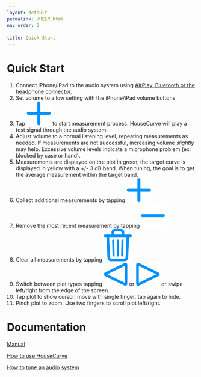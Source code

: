 ```yaml
---
layout: default
permalink: /HELP.html
nav_order: 3

title: Quick Start
---
```

# Quick Start

1. Connect iPhone/iPad to the audio system using [AirPlay, Bluetooth or the headphone connector](usage/connection.md).
1. Set volume to a low setting with the iPhone/iPad volume buttons.
1. Tap <img src="/assets/img/measure.png" alt="Measure" class="app-icon"> to start measurement process. HouseCurve will play a test signal through the audio system.
1. Adjust volume to a normal listening level, repeating measurements as needed.  If measurements are not successful, increasing volume *slightly* may help.  Excessive volume levels indicate a microphone problem (ex: blocked by case or hand).
1. Measurements are displayed on the plot in green, the target curve is displayed in yellow with a +/- 3 dB band.  When tuning, the goal is to get the average measurement within the target band.
1. Collect additional measurements by tapping <img src="/assets/img/measure.png" alt="Measure" class="app-icon">
1. Remove the most recent measurement by tapping <img src="/assets/img/undo.png" alt="Undo" class="app-icon">
1. Clear all measurements by tapping <img src="/assets/img/reset.png" alt="Reset" class="app-icon">
1. Switch between plot types tapping <img src="/assets/img/pageleft.png" alt="Page Left" class="app-icon"> or <img src="/assets/img/pageright.png" alt="Page Right" class="app-icon"> or swipe left/right from the edge of the screen.
1. Tap plot to show cursor, move with single finger, tap again to hide.
1. Pinch plot to zoom.  Use two fingers to scroll plot left/right.

# Documentation

[Manual](manual/MANUAL.md)

[How to use HouseCurve](usage/USAGE.md)

[How to tune an audio system](tuning/TUNING.md)



